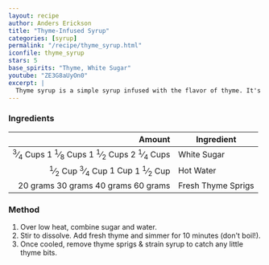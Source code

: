 ```yaml
---
layout: recipe
author: Anders Erickson
title: "Thyme-Infused Syrup"
categories: [syrup]
permalink: "/recipe/thyme_syrup.html"
iconfile: thyme_syrup
stars: 5
base_spirits: "Thyme, White Sugar"
youtube: "ZE3G8aUyOn0"
excerpt: |
  Thyme syrup is a simple syrup infused with the flavor of thyme. It's a versatile ingredient that can be used in a variety of drinks and dishes.
---
```


### Ingredients

|    Amount | Ingredient         |
| --------: | ------------------ |
| <span class="onex active"> <sup>3</sup>&frasl;<sub>4</sub> Cups </span> <span class="onehalfx">1 <sup>1</sup>&frasl;<sub>8</sub> Cups </span> <span class="twox">1 <sup>1</sup>&frasl;<sub>2</sub> Cups </span> <span class="threex">2 <sup>1</sup>&frasl;<sub>4</sub> Cups </span>| White Sugar        |
|   <span class="onex active"> <sup>1</sup>&frasl;<sub>2</sub> Cup </span> <span class="onehalfx"> <sup>3</sup>&frasl;<sub>4</sub> Cup </span> <span class="twox">1 Cup </span> <span class="threex">1 <sup>1</sup>&frasl;<sub>2</sub> Cup </span>| Hot Water          |
|  <span class="onex active">20 grams </span> <span class="onehalfx">30 grams </span> <span class="twox">40 grams </span> <span class="threex">60 grams </span>| Fresh Thyme Sprigs |

### Method

1. Over low heat, combine sugar and water.
2. Stir to dissolve. Add fresh thyme and simmer for 10 minutes (don't boil!).
3. Once cooled, remove thyme sprigs & strain syrup to catch any little thyme bits.

    
<script type="application/ld+json">
{
  "@context": "https://schema.org",
  "@type": "Recipe",
  "author": "{{ page.author }}",
  "description": "{{ page.excerpt | strip_html | replace: '"', "'" }}",
  "image": "{% for ingredient in site.data[page.iconfile].images.ingredient limit: 1 %}{{ ingredient.url }}{% endfor %}",
  "recipeIngredient": [  "0.75 Cups White Sugar ",
  "0.5 Cup Hot Water ",
  " 20 grams Fresh Thyme Sprigs"],
  "name": "{{ page.title }}",
  "recipeInstructions": "",
  "recipeYield": "1 cocktail"
}
</script>

    